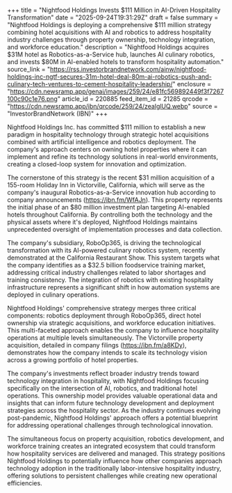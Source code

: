 +++
title = "Nightfood Holdings Invests $111 Million in AI-Driven Hospitality Transformation"
date = "2025-09-24T19:31:29Z"
draft = false
summary = "Nightfood Holdings is deploying a comprehensive $111 million strategy combining hotel acquisitions with AI and robotics to address hospitality industry challenges through property ownership, technology integration, and workforce education."
description = "Nightfood Holdings acquires $31M hotel as Robotics-as-a-Service hub, launches AI culinary robotics, and invests $80M in AI-enabled hotels to transform hospitality automation."
source_link = "https://rss.investorbrandnetwork.com/ainw/nightfood-holdings-inc-ngtf-secures-31m-hotel-deal-80m-ai-robotics-push-and-culinary-tech-ventures-to-cement-hospitality-leadership/"
enclosure = "https://cdn.newsramp.app/genai/images/259/24/e81fc569892449f3f7267100c90c1e76.png"
article_id = 220885
feed_item_id = 21285
qrcode = "https://cdn.newsramp.app/ibn/qrcode/259/24/zealglUQ.webp"
source = "InvestorBrandNetwork (IBN)"
+++

<p>Nightfood Holdings Inc. has committed $111 million to establish a new paradigm in hospitality technology through strategic hotel acquisitions combined with artificial intelligence and robotics deployment. The company's approach centers on owning hotel properties where it can implement and refine its technology solutions in real-world environments, creating a closed-loop system for innovation and optimization.</p><p>The cornerstone of this strategy is the recent $31 million acquisition of a 155-room Holiday Inn in Victorville, California, which will serve as the company's inaugural Robotics-as-a-Service innovation hub according to company announcements (<a href="https://ibn.fm/WfAJn" rel="nofollow" target="_blank">https://ibn.fm/WfAJn</a>). This property represents the initial phase of an $80 million investment plan targeting AI-enabled hotels throughout California. By controlling both the technology and the physical assets where it's deployed, Nightfood Holdings maintains unprecedented oversight of implementation processes and data collection.</p><p>The company's subsidiary, RoboOp365, is driving the technological transformation with its AI-powered culinary robotics system, recently demonstrated at the California Restaurant Show. This system targets what the company identifies as a $32.5 billion foodservice training market, addressing critical industry challenges related to labor shortages and training consistency. The integration of robotics with existing hospitality infrastructure represents a significant shift in how automation systems are deployed in culinary operations.</p><p>Nightfood Holdings' comprehensive strategy merges three critical components: robotics deployment through RoboOp365, direct hotel ownership via strategic acquisitions, and workforce education initiatives. This multi-faceted approach enables the company to influence hospitality operations at multiple levels simultaneously. The Victorville property acquisition, detailed in company filings (<a href="https://ibn.fm/a8KDy" rel="nofollow" target="_blank">https://ibn.fm/a8KDy</a>), demonstrates how the company intends to scale its technology vision across a growing portfolio of hotel properties.</p><p>The company's investments reflect broader industry trends toward technology integration in hospitality, with Nightfood Holdings focusing specifically on the intersection of AI, robotics, and traditional hotel operations. This ownership model provides valuable operational data and insights that can inform future technology development and deployment strategies across the hospitality sector. As the industry continues evolving post-pandemic, Nightfood Holdings' approach offers a potential blueprint for addressing operational challenges through technological innovation.</p><p>The simultaneous focus on property acquisition, robotics development, and workforce training creates an integrated ecosystem that could transform how hospitality services are delivered and managed. This strategy positions Nightfood Holdings to potentially influence how other companies approach technology adoption in the traditionally labor-intensive hospitality industry, offering solutions to persistent challenges while creating new operational efficiencies.</p>